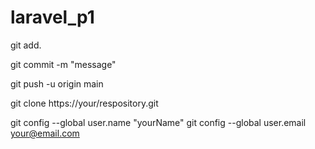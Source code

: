 # laravel_p1

git add.

git commit -m "message"

git push -u origin main


git clone https://your/respository.git

git config --global user.name "yourName"
git config --global user.email your@email.com
